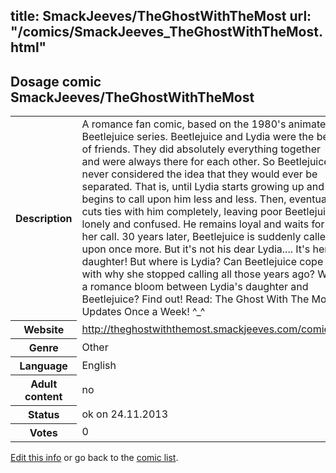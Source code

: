 title: SmackJeeves/TheGhostWithTheMost
url: "/comics/SmackJeeves_TheGhostWithTheMost.html"
---
Dosage comic SmackJeeves/TheGhostWithTheMost
-----------------------------------------

<p id="msg"></p>
<script type="text/javascript">
if (window.location.search === '?edit_info_mail=sent_ok') {
  var elem = document.getElementById("msg");
  elem.innerHTML = 'Edited information sucessfully sent for review, which is usually done daily. Thanks!';
  elem.className = 'ok';
}
</script>
<table class="comicinfo">
<tr>
<th>Description</th><td>A romance fan comic, based on the 1980's animated Beetlejuice series. Beetlejuice and Lydia were the best of friends. They did absolutely everything together and were always there for each other. So Beetlejuice never considered the idea that they would ever be separated. That is, until Lydia starts growing up and begins to call upon him less and less. Then, eventually cuts ties with him completely, leaving poor Beetlejuice lonely and confused. He remains loyal and waits for her call. 30 years later, Beetlejuice is suddenly called upon once more. But it's not his dear Lydia.... It's her daughter! But where is Lydia? Can Beetlejuice cope with why she stopped calling all those years ago? Will a romance bloom between Lydia's daughter and Beetlejuice? Find out! Read: The Ghost With The Most Updates Once a Week! ^_^</td>
</tr>
<tr>
<th>Website</th><td><a href="http://theghostwiththemost.smackjeeves.com/comics/">http://theghostwiththemost.smackjeeves.com/comics/</a></td>
</tr>
<tr>
<th>Genre</th><td>Other</td>
</tr>
<tr>
<th>Language</th><td>English</td>
</tr>
<tr>
<th>Adult content</th><td>no</td>
</tr>
<tr>
<th>Status</th><td>ok on 24.11.2013</td>
</tr>
<tr>
<th>Votes</th><td>0</td>
</tr>
</table>

[Edit this info](SmackJeeves_TheGhostWithTheMost_edit.html) or go back to the [comic list](../comic-index.html).

